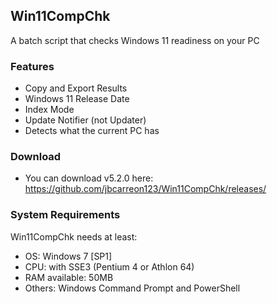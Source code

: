## Win11CompChk

A batch script that checks Windows 11 readiness on your PC

### Features

- Copy and Export Results
- Windows 11 Release Date
- Index Mode
- Update Notifier (not Updater)
- Detects what the current PC has

### Download

- You can download v5.2.0 here:
https://github.com/jbcarreon123/Win11CompChk/releases/

### System Requirements

Win11CompChk needs at least:
- OS: Windows 7 [SP1]
- CPU: with SSE3 (Pentium 4 or Athlon 64)
- RAM available: 50MB
- Others: Windows Command Prompt and PowerShell
